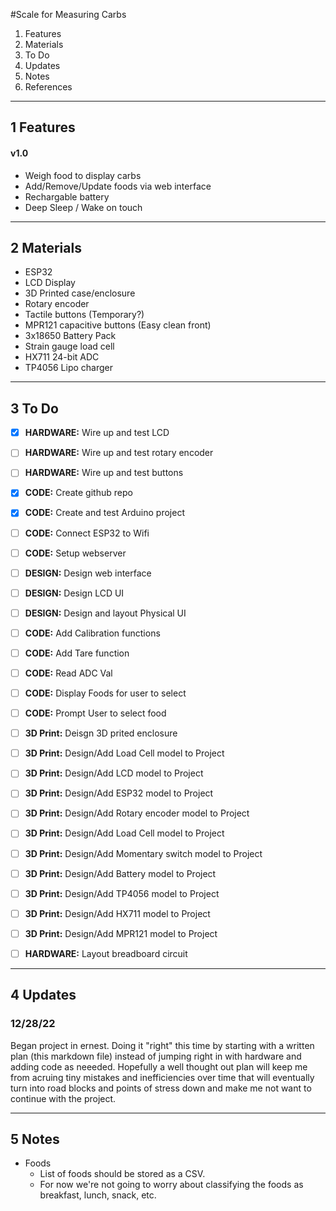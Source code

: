 #Scale for Measuring Carbs

1. Features
2. Materials
3. To Do
4. Updates
5. Notes
6. References
---

## 1 Features

#### v1.0
- Weigh food to display carbs
- Add/Remove/Update foods via web interface
- Rechargable battery
- Deep Sleep / Wake on touch

---

## 2 Materials

- ESP32
- LCD Display
- 3D Printed case/enclosure
- Rotary encoder
- Tactile buttons (Temporary?)
- MPR121 capacitive buttons (Easy clean front)
- 3x18650 Battery Pack
- Strain gauge load cell
- HX711 24-bit ADC
- TP4056 Lipo charger

---

## 3 To Do

- [x] **HARDWARE:** Wire up and test LCD
- [ ] **HARDWARE:** Wire up and test rotary encoder
- [ ] **HARDWARE:** Wire up and test buttons
- [x] **CODE:** Create github repo
- [x] **CODE:** Create and test Arduino project
- [ ] **CODE:** Connect ESP32 to Wifi
- [ ] **CODE:** Setup webserver
- [ ] **DESIGN:** Design web interface
- [ ] **DESIGN:** Design LCD UI
- [ ] **DESIGN:** Design and layout Physical UI
- [ ] **CODE:** Add Calibration functions
- [ ] **CODE:** Add Tare function
- [ ] **CODE:** Read ADC Val
- [ ] **CODE:** Display Foods for user to select
- [ ] **CODE:** Prompt User to select food
- [ ] **3D Print:** Deisgn 3D prited enclosure
- [ ] **3D Print:** Design/Add Load Cell model to Project
- [ ] **3D Print:** Design/Add LCD model to Project
- [ ] **3D Print:** Design/Add ESP32 model to Project
- [ ] **3D Print:** Design/Add Rotary encoder model to Project
- [ ] **3D Print:** Design/Add Load Cell model to Project
- [ ] **3D Print:** Design/Add Momentary switch model to Project
- [ ] **3D Print:** Design/Add Battery model to Project
- [ ] **3D Print:** Design/Add TP4056 model to Project
- [ ] **3D Print:** Design/Add HX711 model to Project
- [ ] **3D Print:** Design/Add MPR121 model to Project
- [ ] **HARDWARE:** Layout breadboard circuit


---

## 4 Updates

### 12/28/22
Began project in ernest. Doing it "right" this time by starting with a written plan (this markdown file) instead of jumping right in with hardware and adding code as neeeded. Hopefully a well thought out plan will keep me from acruing tiny mistakes and inefficiencies over time that will eventually turn into road blocks and points of stress down and make me not want to continue with the project. 

---

## 5 Notes

- Foods
  - List of foods should be stored as a CSV.
  - For now we're not going to worry about classifying the foods as breakfast, lunch, snack, etc.